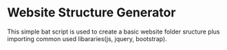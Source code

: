 # Website Structure Generator
 
This simple bat script is used to create a basic website folder sructure plus importing common used libararies(js, jquery, bootstrap).
